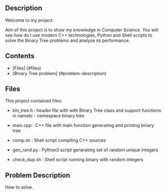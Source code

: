 
## Description

Welcome to my project. 

Aim of this project is to show my knowledge in Computer Science. You will see how do I use modern C++ technologies, Python and Shell scripts to solve the Binary Tree problems and analyze its performance.

## Contents
* [Files] (#files)
* [Binary Tree problem] (#problem-description)

## Files

This project contained files:

* bin_tree.h  : header file with with Binary Tree class and support functions in
		namebi - namespace binary tree

* main.cpp     : C++ file with main function generating and printing binary tree

* comp.sh      : Shell script compiling C++ sources
	
* gen_rand.py  : Python3 script generating set of random unique integers

* check_dup.sh : Shell script running binary with random integers

## Problem Description

How to solve.
